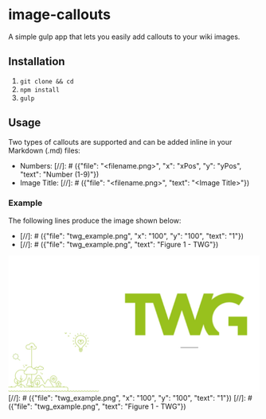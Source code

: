 # image-callouts
A simple gulp app that lets you easily add callouts to your wiki images.

## Installation
1. `git clone && cd`
1. `npm install`
2. `gulp`

## Usage

Two types of callouts are supported and can be added inline in your Markdown (.md) files:
 * Numbers: \[//\]\: # ({"file": "\<filename.png\>", "x": "xPos", "y": "yPos", "text": "Number (1-9)"}) 
 * Image Title: \[//\]\: # ({"file": "\<filename.png\>", "text": "\<Image Title\>"})

### Example
The following lines produce the image shown below:
* \[//\]\: # ({"file": "twg_example.png", "x": "100", "y": "100", "text": "1"})
* \[//\]\: # ({"file": "twg_example.png", "text": "Figure 1 - TWG"})

![](https://github.com/twg/image-callouts/blob/master/img/twg_example.png)
[//]: # ({"file": "twg_example.png", "x": "100", "y": "100", "text": "1"})
[//]: # ({"file": "twg_example.png", "text": "Figure 1 - TWG"})
